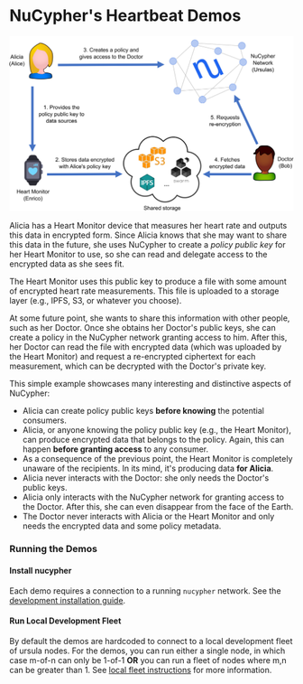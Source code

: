 # NuCypher's Heartbeat Demos

![Heartbeat Demo](heartbeat_demo_overview.png)

Alicia has a Heart Monitor device that measures her heart rate and outputs this data in encrypted form.
Since Alicia knows that she may want to share this data in the future, she uses NuCypher to create
a _policy public key_ for her Heart Monitor to use, so she can read and delegate access to the encrypted
data as she sees fit.

The Heart Monitor uses this public key to produce a file with some amount of encrypted heart rate measurements. 
This file is uploaded to a storage layer (e.g., IPFS, S3, or whatever you choose).

At some future point, she wants to share this information with other people, such as her Doctor.
Once she obtains her Doctor's public keys, she can create a policy in the NuCypher network granting access to him.
After this, her Doctor can read the file with encrypted data (which was uploaded by the Heart Monitor) and
request a re-encrypted ciphertext for each measurement, which can be decrypted with the Doctor's private key.

This simple example showcases many interesting and distinctive aspects of NuCypher:

- Alicia can create policy public keys **before knowing** the potential consumers.
- Alicia, or anyone knowing the policy public key (e.g., the Heart Monitor),
  can produce encrypted data that belongs to the policy.
  Again, this can happen **before granting access** to any consumer.
- As a consequence of the previous point, the Heart Monitor is completely
  unaware of the recipients. In its mind, it's producing data **for Alicia**.
- Alicia never interacts with the Doctor: she only needs the Doctor's public keys.
- Alicia only interacts with the NuCypher network for granting access to the Doctor.
  After this, she can even disappear from the face of the Earth.
- The Doctor never interacts with Alicia or the Heart Monitor and only needs the encrypted data and 
some policy metadata.
  
  
### Running the Demos

#### Install nucypher
Each demo requires a connection to a running `nucypher` network. See 
the [development installation guide](http://docs.nucypher.com/en/latest/guides/installation_guide.html#pipenv-development-installation).

#### Run Local Development Fleet
By default the demos are hardcoded to connect to a local development fleet of ursula nodes. For the demos, you can run 
either a single node, in which case m-of-n can only be 1-of-1 **OR** you can run a fleet of nodes where m,n can be 
greater than 1. See [local fleet instructions](https://docs.nucypher.com/en/latest/demos/local_fleet_demo.html) 
for more information.
